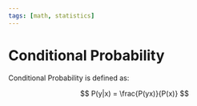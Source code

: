 ```yaml
---
tags: [math, statistics]
---
```


# Conditional Probability

Conditional Probability is defined as:

$$
P(y|x) = \frac{P(yx)}{P(x)}
$$
